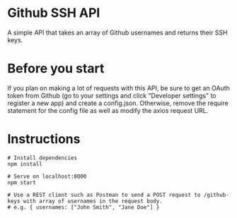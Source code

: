 # Github SSH API

A simple API that takes an array of Github usernames and returns their SSH keys.

# Before you start

If you plan on making a lot of requests with this API, be sure to get an OAuth token from Github (go to your settings and click "Developer settings" to register a new app) and create a config.json. Otherwise, remove the require statement for the config file as well as modify the axios request URL.

# Instructions

    # Install dependencies
    npm install

    # Serve on localhost:8000
    npm start
    
    # Use a REST client such as Postman to send a POST request to /github-keys with array of usernames in the request body.
    # e.g. { usernames: ["John Smith", "Jane Doe"] }
